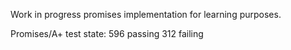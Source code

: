Work in progress promises implementation for learning purposes. 

Promises/A+ test state:
596 passing
312 failing